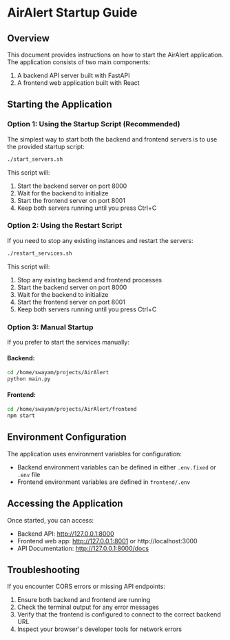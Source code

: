 # AirAlert Startup Guide

## Overview

This document provides instructions on how to start the AirAlert application. The application consists of two main components:

1. A backend API server built with FastAPI
2. A frontend web application built with React

## Starting the Application

### Option 1: Using the Startup Script (Recommended)

The simplest way to start both the backend and frontend servers is to use the provided startup script:

```bash
./start_servers.sh
```

This script will:

1. Start the backend server on port 8000
2. Wait for the backend to initialize
3. Start the frontend server on port 8001
4. Keep both servers running until you press Ctrl+C

### Option 2: Using the Restart Script

If you need to stop any existing instances and restart the servers:

```bash
./restart_services.sh
```

This script will:

1. Stop any existing backend and frontend processes
2. Start the backend server on port 8000
3. Wait for the backend to initialize
4. Start the frontend server on port 8001
5. Keep both servers running until you press Ctrl+C

### Option 3: Manual Startup

If you prefer to start the services manually:

#### Backend:

```bash
cd /home/swayam/projects/AirAlert
python main.py
```

#### Frontend:

```bash
cd /home/swayam/projects/AirAlert/frontend
npm start
```

## Environment Configuration

The application uses environment variables for configuration:

- Backend environment variables can be defined in either `.env.fixed` or `.env` file
- Frontend environment variables are defined in `frontend/.env`

## Accessing the Application

Once started, you can access:

- Backend API: http://127.0.0.1:8000
- Frontend web app: http://127.0.0.1:8001 or http://localhost:3000
- API Documentation: http://127.0.0.1:8000/docs

## Troubleshooting

If you encounter CORS errors or missing API endpoints:

1. Ensure both backend and frontend are running
2. Check the terminal output for any error messages
3. Verify that the frontend is configured to connect to the correct backend URL
4. Inspect your browser's developer tools for network errors
